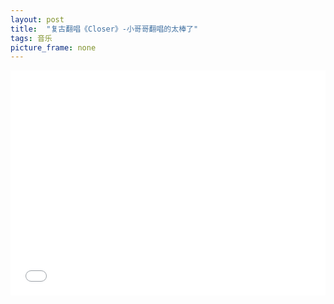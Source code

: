 ```yaml
---
layout: post
title:  "复古翻唱《Closer》-小哥哥翻唱的太棒了"
tags: 音乐
picture_frame: none
---
```



<iframe  width="100%" height="360px;" src="//player.bilibili.com/player.html?aid=14163796&cid=23120655&page=1" scrolling="no" border="0" frameborder="no" framespacing="0" allowfullscreen="true"> </iframe>

